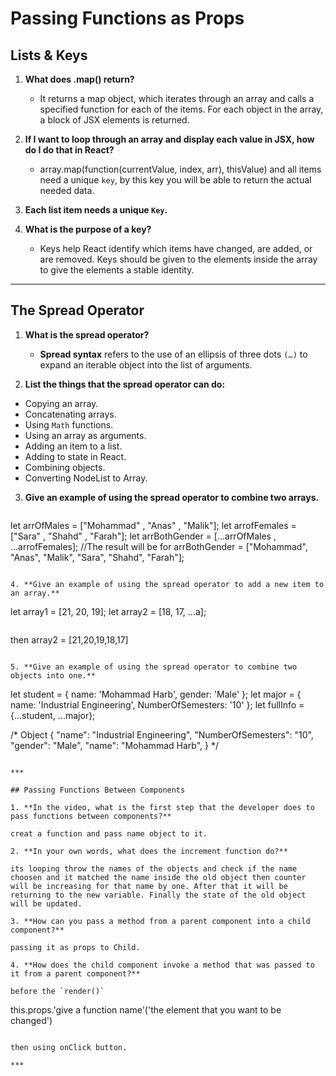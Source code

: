 # **Passing Functions as Props**

## Lists & Keys

1. **What does .map() return?**

   * It returns a map object, which iterates through an array and calls a specified function for each of the items. For each object in the array, a block of JSX elements is returned.

2. **If I want to loop through an array and display each value in JSX, how do I do that in React?**
   * array.map(function(currentValue, index, arr), thisValue) and all items need a unique `key`, by this key you will be able to return the actual needed data.

3. **Each list item needs a unique `Key`.**

4. **What is the purpose of a key?**
   * Keys help React identify which items have changed, are added, or are removed. Keys should be given to the elements inside the array to give the elements a stable identity.

***

## The Spread Operator

1. **What is the spread operator?**

   * **Spread syntax** refers to the use of an ellipsis of three dots `(…)` to expand an iterable object into the list of arguments.

2. **List the things that the spread operator can do:**

* Copying an array.
* Concatenating arrays.
* Using `Math` functions.
* Using an array as arguments.
* Adding an item to a list.
* Adding to state in React.
* Combining objects.
* Converting NodeList to Array.

3. **Give an example of using the spread operator to combine two arrays.**

   ```
  let arrOfMales = ["Mohammad" , "Anas" , "Malik"];
  let arrofFemales = ["Sara" , "Shahd" , "Farah"];
  let arrBothGender = [...arrOfMales , ...arrofFemales];
  //The result will be for arrBothGender = ["Mohammad", "Anas", "Malik", "Sara", "Shahd", "Farah"];
  ```

4. **Give an example of using the spread operator to add a new item to an array.**

```
let array1 = [21, 20, 19];
let array2 = [18, 17, ...a]; 
```

```
then array2 = [21,20,19,18,17]
```

5. **Give an example of using the spread operator to combine two objects into one.**

```
let student = { name: 'Mohammad Harb', gender: 'Male' };
let major = { name: 'Industrial Engineering', NumberOfSemesters: '10' };
let fullInfo = {...student, ...major};

/*
Object {
  "name": "Industrial Engineering",
  "NumberOfSemesters": "10",
  "gender": "Male",
  "name": "Mohammad Harb",
}
*/
```

***

## Passing Functions Between Components

1. **In the video, what is the first step that the developer does to pass functions between components?**

creat a function and pass name object to it.

2. **In your own words, what does the increment function do?**

its looping throw the names of the objects and check if the name choosen and it matched the name inside the old object then counter will be increasing for that name by one. After that it will be returning to the new variable. Finally the state of the old object will be updated.

3. **How can you pass a method from a parent component into a child component?**

passing it as props to Child.

4. **How does the child component invoke a method that was passed to it from a parent component?**

before the `render()`

```
this.props.'give a function name'('the element that you want to be changed')
```

then using onClick button.

***
